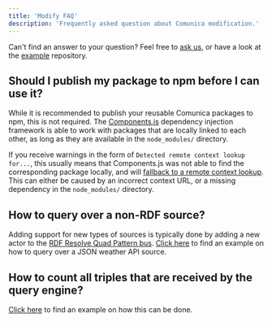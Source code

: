 ```yaml
---
title: 'Modify FAQ'
description: 'Frequently asked question about Comunica modification.'
---
```


Can't find an answer to your question?
Feel free to [ask us](/ask/), or have a look at the
[example](https://github.com/comunica/examples) repository.

## Should I publish my package to npm before I can use it?

While it is recommended to publish your reusable Comunica packages to npm, this is not required.
The [Components.js](/docs/modify/advanced/componentsjs/) dependency injection framework is able to work with packages that are locally linked to each other, as long as they are available in the `node_modules/` directory.

If you receive warnings in the form of `Detected remote context lookup for...`,
this usually means that Components.js was not able to find the corresponding package locally, and will [fallback to a remote context lookup](https://github.com/LinkedSoftwareDependencies/Components.js/discussions/82).
This can either be caused by an incorrect context URL, or a missing dependency in the `node_modules/` directory.

## How to query over a non-RDF source?

Adding support for new types of sources is typically done by adding a new actor to
the [RDF Resolve Quad Pattern bus](/docs/modify/advanced/buses/#rdf-resolve-quad-pattern).
[Click here](https://github.com/comunica/examples/tree/master/packages/actor-rdf-resolve-quad-pattern-api-weather)
to find an example on how to query over a JSON weather API source.

## How to count all triples that are received by the query engine?

[Click here](https://github.com/comunica/examples/tree/master/packages/actor-observe-rdf-dereference)
to find an example on how this can be done.
